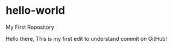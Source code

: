 # hello-world
My First Repository

Hello there,
This is my first edit to understand commit on GitHub!
